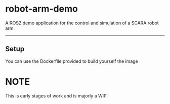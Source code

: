 # robot-arm-demo

A ROS2 demo application for the control and simulation of a SCARA robot arm.

---

## Setup 

You can use the Dockerfile provided to build yourself the image

# NOTE

This is early stages of work and is majorly a WIP.